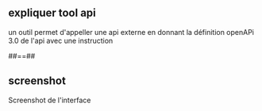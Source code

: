 
## expliquer tool api

un outil permet d'appeller une api externe en donnant la définition openAPi 3.0 de l'api avec une instruction

##==##

## screenshot

Screenshot de l'interface

